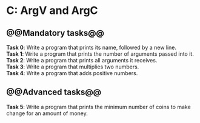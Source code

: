 # C: ArgV and ArgC

## @@Mandatory tasks@@

**Task 0**: Write a program that prints its name, followed by a new line.  
**Task 1**: Write a program that prints the number of arguments passed into it.  
**Task 2**: Write a program that prints all arguments it receives.  
**Task 3**: Write a program that multiplies two numbers.  
**Task 4**: Write a program that adds positive numbers.  

## @@Advanced tasks@@

**Task 5**: Write a program that prints the minimum number of coins to make change for an amount of money.
